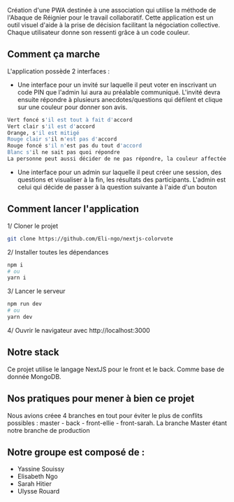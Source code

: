 Création d'une PWA destinée à une association qui utilise la méthode de l'Abaque de Réignier pour le travail collaboratif. Cette application est un outil visuel d'aide à la prise de décision facilitant la négociation collective. Chaque utilisateur donne son ressenti grâce à un code couleur.

## Comment ça marche

L'application possède 2 interfaces : 
- Une interface pour un invité sur laquelle il peut voter en inscrivant un code PIN que l'admin lui aura au préalable communiqué. L'invité devra ensuite répondre à plusieurs anecdotes/questions qui défilent et clique sur une couleur pour donner son avis.

```bash
Vert foncé s'il est tout à fait d'accord
Vert clair s'il est d'accord
Orange, s'il est mitigé
Rouge clair s'il n'est pas d'accord
Rouge foncé s'il n'est pas du tout d'accord
Blanc s'il ne sait pas quoi répondre
La personne peut aussi décider de ne pas répondre, la couleur affectée à sa réponse est alors le noir.
```

- Une interface pour un admin sur laquelle il peut créer une session, des questions et visualiser à la fin, les résultats des participants. L'admin est celui qui décide de passer à la question suivante à l'aide d'un bouton

## Comment lancer l'application

1/ Cloner le projet

```bash
git clone https://github.com/Eli-ngo/nextjs-colorvote
```

2/ Installer toutes les dépendances

```bash
npm i
# ou
yarn i
```

3/ Lancer le serveur

```bash
npm run dev
# ou
yarn dev
```

4/ Ouvrir le navigateur avec http://localhost:3000

## Notre stack

Ce projet utilise le langage NextJS pour le front et le back. Comme base de donnée MongoDB.

## Nos pratiques pour mener à bien ce projet

Nous avions créee 4 branches en tout pour éviter le plus de conflits possibles : master - back - front-ellie - front-sarah. La branche Master étant notre branche de production

## Notre groupe est composé de :
- Yassine Souissy
- Elisabeth Ngo
- Sarah Hitier
- Ulysse Rouard
